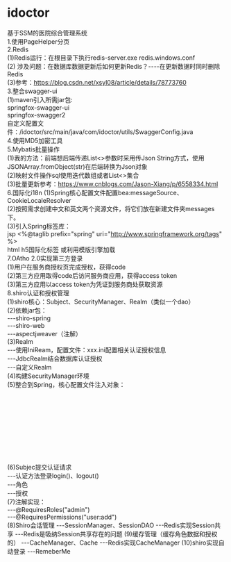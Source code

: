 # idoctor
基于SSM的医院综合管理系统</br>
1.使用PageHelper分页</br>
2.Redis</br>
  (1)Redis运行：在根目录下执行redis-server.exe redis.windows.conf</br>
  (2) 涉及问题：在数据库数据更新后如何更新Redis？----在更新数据时同时删除Redis</br>
  (3)参考：https://blog.csdn.net/xsyl08/article/details/78773760</br>
3.整合swagger-ui</br>
  (1)maven引入所需jar包:</br>
     <artifactId>springfox-swagger-ui</artifactId></br>
     <artifactId>springfox-swagger2</artifactId></br>
自定义配置文件：/idoctor/src/main/java/com/idoctor/utils/SwaggerConfig.java</br>
4.使用MD5加密工具</br>
5.Mybatis批量操作</br>
  (1)我的方法：前端想后端传递List<>参数时采用传Json String方式，使用JSONArray.fromObject(str)在后端转换为Json对象</br>
  (2)映射文件操作sql使用<foreach>迭代数组或者List<>集合  </br>
  (3)批量更新参考：https://www.cnblogs.com/Jason-Xiang/p/6558334.html  </br>
6.国际化i18n
  (1)Spring核心配置文件配置bea:messageSource、CookieLocaleResolver  </br>
  (2)按照需求创建中文和英文两个资源文件，将它们放在新建文件夹messages下。 </br>
  (3)引入Spring标签库：</br>
           jsp <%@taglib prefix="spring" uri="http://www.springframework.org/tags" %> </br>
           html h5国际化标签 或利用模版引擎加载 </br>
7.OAtho 2.0实现第三方登录 <br>
  (1)用户在服务商授权页完成授权，获得code <br>
  (2)第三方应用取得code后访问服务商应用，获得access token <br>
  (3)第三方应用以access token为凭证到服务商处获取资源 <br>
8.shiro认证和授权管理<br>
  (1)shiro核心：Subject、SecurityManager、Realm（类似一个dao）  <br>
  (2)依赖jar包：<br>
    ---shiro-spring  <br>
    ---shiro-web     <br>
    ---aspectjweaver（注解）  <br>
  (3)Realm   <br>
    ---使用IniReam，配置文件：xxx.ini配置相关认证授权信息  <br>
    ---JdbcRealm结合数据库认证授权  <br>
    ---自定义Realm   <br>
  (4)构建SecurityManager环境    <br>
  (5)整合到Spring，核心配置文件注入对象：   <br>
       <bean id="securityManager" class="org.apache.shiro.web.mgt.DefaultWebSecurityManager">  <br>
       		<property name="realm" ref="realm"></property>    <br>
       </bean>   <br>
       <bean id="realm" class="com.idoctor.realm.MyRealm">   <br>
       		<property name="credentialsMatcher" ref="credentialsMatcher"/>   <br>
       </bean>   <br>
       <bean id="credentialsMatcher" class="org.apache.shiro.authc.credential.HashedCredentialsMatcher"> <br>
       		<property name="hashAlgorithmName" value="md5"></property>  <br>
       		<property name="hashIterations" value="1"></property>  <br>
       </bean>  <br>
  (6)Subjec提交认证请求  <br>
     ---认证方法登录login()、logout()  <br>
     ---角色  <br>
     ---授权  <br>
  (7)注解实现：  <br>
     ---@RequiresRoles("admin")  <br>
     ---@RequiresPermissions("user:add")    <br>
  (8)Shiro会话管理
     ---SessionManager、SessionDAO
     ---Redis实现Session共享
     ---Redis是吸纳Session共享存在的问题
  (9)缓存管理（缓存角色数据和授权的）
     ---CacheManager、Cache
     ---Redis实现CacheManager
  (10)shiro实现自动登录
     ---RemeberMe
     